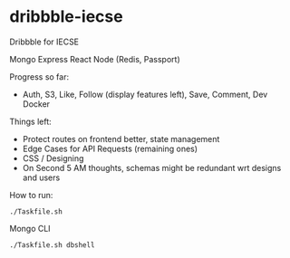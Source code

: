 # dribbble-iecse
Dribbble for IECSE

Mongo Express React Node (Redis, Passport)

Progress so far:
 - Auth, S3, Like, Follow (display features left), Save, Comment, Dev Docker

Things left:
 - Protect routes on frontend better, state management
 - Edge Cases for API Requests (remaining ones)
 - CSS / Designing
 - On Second 5 AM thoughts, schemas might be redundant wrt designs and users 

How to run:

```./Taskfile.sh```

Mongo CLI

```./Taskfile.sh dbshell```

